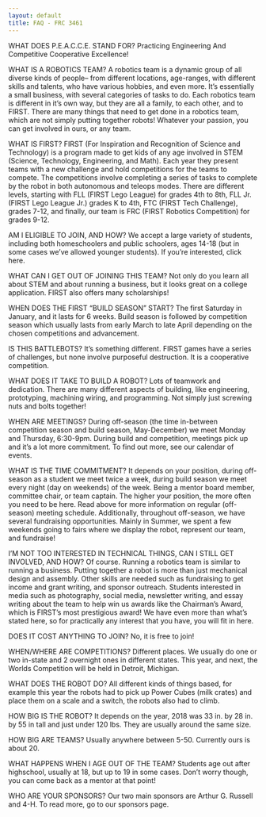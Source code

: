 ```yaml
---
layout: default
title: FAQ - FRC 3461
---
```


WHAT DOES P.E.A.C.C.E. STAND FOR?
Practicing Engineering And Competitive Cooperative Excellence!

WHAT IS A ROBOTICS TEAM?
A robotics team is a dynamic group of all diverse kinds of people– from different locations, age-ranges, with different skills and talents, who have various hobbies, and even more. It’s essentially a small business, with several categories of tasks to do. Each robotics team is different in it’s own way, but they are all a family, to each other, and to FIRST. There are many things that need to get done in a robotics team, which are not simply putting together robots! Whatever your passion, you can get involved in ours, or any team.

WHAT IS FIRST?
FIRST (For Inspiration and Recognition of Science and Technology) is a program made to get kids of any age involved in STEM (Science, Technology, Engineering, and Math). Each year they present teams with a new challenge and hold competitions for the teams to compete. The competitions involve completing a series of tasks to complete by the robot in both autonomous and teleops modes. There are different levels, starting with FLL (FIRST Lego League) for grades 4th to 8th,  FLL Jr. (FIRST Lego League Jr.) grades K to 4th, FTC (FIRST Tech Challenge), grades 7-12, and finally, our team is FRC (FIRST Robotics Competition) for grades 9-12.

AM I ELIGIBLE TO JOIN, AND HOW?
We accept a large variety of students, including both homeschoolers and public schoolers, ages 14-18 (but in some cases we’ve allowed younger students). If you’re interested, click here.

WHAT CAN I GET OUT OF JOINING THIS TEAM?
Not only do you learn all about STEM and about running a business, but it looks great on a college application. FIRST also offers many scholarships!

WHEN DOES THE FIRST “BUILD SEASON” START?
The first Saturday in January, and it lasts for 6 weeks. Build season is followed by competition season which usually lasts from early March to late April depending on the chosen competitions and advancement.

IS THIS BATTLEBOTS?
It’s something different. FIRST games have a series of challenges, but none involve purposeful destruction. It is a cooperative competition.

WHAT DOES IT TAKE TO BUILD A ROBOT?
Lots of teamwork and dedication. There are many different aspects of building, like engineering, prototyping, machining wiring, and programming. Not simply just screwing nuts and bolts together!

WHEN ARE MEETINGS?
During off-season (the time in-between competition season and build season, May-December) we meet Monday and Thursday, 6:30-9pm. During build and competition, meetings pick up and it’s a lot more commitment. To find out more, see our calendar of events.

WHAT IS THE TIME COMMITMENT?
It depends on your position, during off-season as a student we meet twice a week, during build season we meet every night (day on weekends) of the week. Being a mentor  board member, committee chair, or team captain. The higher your position, the more often you need to be here. Read above for more information on regular (off-season) meeting schedule. Additionally, throughout off-season, we have several fundraising opportunities. Mainly in Summer, we spent a few weekends going to fairs where we display the robot, represent our team, and fundraise!

I’M NOT TOO INTERESTED IN TECHNICAL THINGS, CAN I STILL GET INVOLVED, AND HOW?
Of course. Running a robotics team is similar to running a business. Putting together a robot is more than just mechanical design and assembly. Other skills are needed such as fundraising to get income and grant writing, and sponsor outreach. Students interested in media such as photography, social media, newsletter writing, and essay writing about the team to help win us awards like the Chairman’s Award, which is FIRST’s most prestigious award! We have even more than what’s stated here, so for practically any interest that you have, you will fit in here.

DOES IT COST ANYTHING TO JOIN?
No, it is free to join!

WHEN/WHERE ARE COMPETITIONS?
Different places. We usually do one or two in-state and 2 overnight ones in different states. This year, and next, the Worlds Competition will be held in Detroit, Michigan.

WHAT DOES THE ROBOT DO?
All different kinds of things based, for example this year the robots had to pick up Power Cubes (milk crates) and place them on a scale and a switch, the robots also had to climb.

HOW BIG IS THE ROBOT?
It depends on the year, 2018 was 33 in. by 28 in. by 55 in tall and just under 120 lbs. They are usually around the same size.

HOW BIG ARE TEAMS?
Usually anywhere between 5-50. Currently ours is about 20.

WHAT HAPPENS WHEN I AGE OUT OF THE TEAM?
Students age out after highschool, usually at 18, but up to 19 in some cases. Don’t worry though, you can come back as a mentor at that point!

WHO ARE YOUR SPONSORS?
Our two main sponsors are Arthur G. Russell and 4-H. To read more, go to our sponsors page.